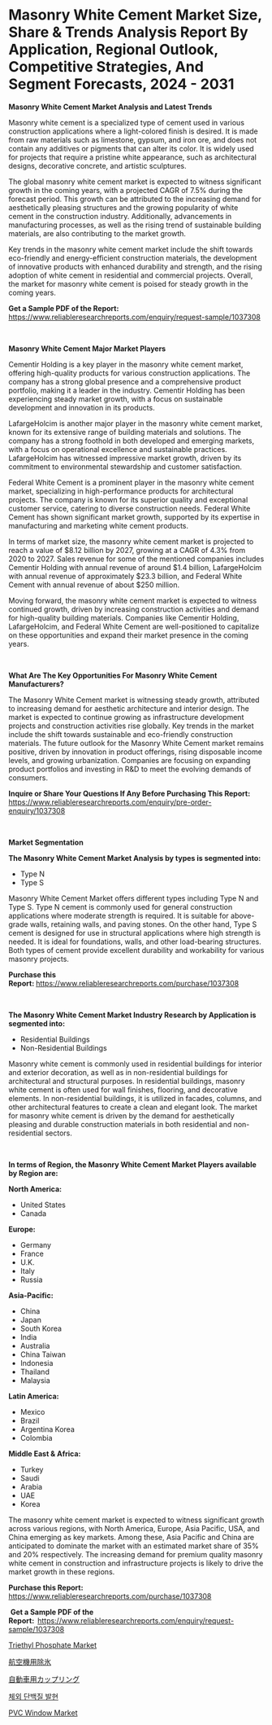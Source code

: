 <p><h1>Masonry White Cement Market Size, Share & Trends Analysis Report By Application, Regional Outlook, Competitive Strategies, And Segment Forecasts, 2024 - 2031</h1></p><p><strong>Masonry White Cement Market Analysis and Latest Trends</strong></p>
<p><p>Masonry white cement is a specialized type of cement used in various construction applications where a light-colored finish is desired. It is made from raw materials such as limestone, gypsum, and iron ore, and does not contain any additives or pigments that can alter its color. It is widely used for projects that require a pristine white appearance, such as architectural designs, decorative concrete, and artistic sculptures.</p><p>The global masonry white cement market is expected to witness significant growth in the coming years, with a projected CAGR of 7.5% during the forecast period. This growth can be attributed to the increasing demand for aesthetically pleasing structures and the growing popularity of white cement in the construction industry. Additionally, advancements in manufacturing processes, as well as the rising trend of sustainable building materials, are also contributing to the market growth.</p><p>Key trends in the masonry white cement market include the shift towards eco-friendly and energy-efficient construction materials, the development of innovative products with enhanced durability and strength, and the rising adoption of white cement in residential and commercial projects. Overall, the market for masonry white cement is poised for steady growth in the coming years.</p></p>
<p><strong>Get a Sample PDF of the Report:&nbsp;</strong> <a href="https://www.reliableresearchreports.com/enquiry/request-sample/1037308">https://www.reliableresearchreports.com/enquiry/request-sample/1037308</a></p>
<p>&nbsp;</p>
<p><strong>Masonry White Cement Major Market Players</strong></p>
<p><p>Cementir Holding is a key player in the masonry white cement market, offering high-quality products for various construction applications. The company has a strong global presence and a comprehensive product portfolio, making it a leader in the industry. Cementir Holding has been experiencing steady market growth, with a focus on sustainable development and innovation in its products.</p><p>LafargeHolcim is another major player in the masonry white cement market, known for its extensive range of building materials and solutions. The company has a strong foothold in both developed and emerging markets, with a focus on operational excellence and sustainable practices. LafargeHolcim has witnessed impressive market growth, driven by its commitment to environmental stewardship and customer satisfaction.</p><p>Federal White Cement is a prominent player in the masonry white cement market, specializing in high-performance products for architectural projects. The company is known for its superior quality and exceptional customer service, catering to diverse construction needs. Federal White Cement has shown significant market growth, supported by its expertise in manufacturing and marketing white cement products.</p><p>In terms of market size, the masonry white cement market is projected to reach a value of $8.12 billion by 2027, growing at a CAGR of 4.3% from 2020 to 2027. Sales revenue for some of the mentioned companies includes Cementir Holding with annual revenue of around $1.4 billion, LafargeHolcim with annual revenue of approximately $23.3 billion, and Federal White Cement with annual revenue of about $250 million.</p><p>Moving forward, the masonry white cement market is expected to witness continued growth, driven by increasing construction activities and demand for high-quality building materials. Companies like Cementir Holding, LafargeHolcim, and Federal White Cement are well-positioned to capitalize on these opportunities and expand their market presence in the coming years.</p></p>
<p>&nbsp;</p>
<p><strong>What Are The Key Opportunities For Masonry White Cement Manufacturers?</strong></p>
<p><p>The Masonry White Cement market is witnessing steady growth, attributed to increasing demand for aesthetic architecture and interior design. The market is expected to continue growing as infrastructure development projects and construction activities rise globally. Key trends in the market include the shift towards sustainable and eco-friendly construction materials. The future outlook for the Masonry White Cement market remains positive, driven by innovation in product offerings, rising disposable income levels, and growing urbanization. Companies are focusing on expanding product portfolios and investing in R&D to meet the evolving demands of consumers.</p></p>
<p><strong>Inquire or Share Your Questions If Any Before Purchasing This Report:</strong> <a href="https://www.reliableresearchreports.com/enquiry/pre-order-enquiry/1037308">https://www.reliableresearchreports.com/enquiry/pre-order-enquiry/1037308</a></p>
<p>&nbsp;</p>
<p><strong>Market Segmentation</strong></p>
<p><strong>The Masonry White Cement Market Analysis by types is segmented into:</strong></p>
<p><ul><li>Type N</li><li>Type S</li></ul></p>
<p><p>Masonry White Cement Market offers different types including Type N and Type S. Type N cement is commonly used for general construction applications where moderate strength is required. It is suitable for above-grade walls, retaining walls, and paving stones. On the other hand, Type S cement is designed for use in structural applications where high strength is needed. It is ideal for foundations, walls, and other load-bearing structures. Both types of cement provide excellent durability and workability for various masonry projects.</p></p>
<p><strong>Purchase this Report:&nbsp;</strong><a href="https://www.reliableresearchreports.com/purchase/1037308">https://www.reliableresearchreports.com/purchase/1037308</a></p>
<p>&nbsp;</p>
<p><strong>The Masonry White Cement Market Industry Research by Application is segmented into:</strong></p>
<p><ul><li>Residential Buildings</li><li>Non-Residential Buildings</li></ul></p>
<p><p>Masonry white cement is commonly used in residential buildings for interior and exterior decoration, as well as in non-residential buildings for architectural and structural purposes. In residential buildings, masonry white cement is often used for wall finishes, flooring, and decorative elements. In non-residential buildings, it is utilized in facades, columns, and other architectural features to create a clean and elegant look. The market for masonry white cement is driven by the demand for aesthetically pleasing and durable construction materials in both residential and non-residential sectors.</p></p>
<p>&nbsp;</p>
<p><strong>In terms of Region, the Masonry White Cement Market Players available by Region are:</strong></p>
<p>
    <p> <strong> North America: </strong>
        <ul>
            <li>United States</li>
            <li>Canada</li>
        </ul>
        </p> 
    <p> <strong> Europe: </strong>
        <ul>
            <li>Germany</li>
            <li>France</li>
            <li>U.K.</li>
            <li>Italy</li>
            <li>Russia</li>
        </ul>
        </p> 
    <p> <strong> Asia-Pacific: </strong>
        <ul>
            <li>China</li>
            <li>Japan</li>
            <li>South Korea</li>
            <li>India</li>
            <li>Australia</li>
            <li>China Taiwan</li>
            <li>Indonesia</li>
            <li>Thailand</li>
            <li>Malaysia</li>
        </ul>
        </p> 
    <p> <strong> Latin America: </strong>
        <ul>
            <li>Mexico</li>
            <li>Brazil</li>
            <li>Argentina Korea</li>
            <li>Colombia</li>
        </ul>
        </p> 
    <p> <strong> Middle East & Africa: </strong>
        <ul>
            <li>Turkey</li>
            <li>Saudi</li>
            <li>Arabia</li>
            <li>UAE</li>
            <li>Korea</li>
        </ul>
    </p>
    </p>
<p><p>The masonry white cement market is expected to witness significant growth across various regions, with North America, Europe, Asia Pacific, USA, and China emerging as key markets. Among these, Asia Pacific and China are anticipated to dominate the market with an estimated market share of 35% and 20% respectively. The increasing demand for premium quality masonry white cement in construction and infrastructure projects is likely to drive the market growth in these regions.</p></p>
<p><strong>Purchase this Report: </strong><a href="https://www.reliableresearchreports.com/purchase/1037308">https://www.reliableresearchreports.com/purchase/1037308</a></p>
<p>&nbsp;<strong>Get a Sample PDF of the Report:&nbsp;&nbsp;</strong><a href="https://www.reliableresearchreports.com/enquiry/request-sample/1037308">https://www.reliableresearchreports.com/enquiry/request-sample/1037308</a></p>
<p><strong></strong></p>
<p><p><a href="https://github.com/angelajermaine/Market-Research-Report-List-2/blob/main/triethyl-phosphate-market.md">Triethyl Phosphate Market</a></p><p><a href="https://medium.com/@alliegrater55/%E8%88%AA%E7%A9%BA%E6%A9%9F%E9%99%A4%E9%9C%9C%E5%B8%82%E5%A0%B4-%E7%A8%AE%E9%A1%9E-%E7%94%A8%E9%80%94-%E3%81%8A%E3%82%88%E3%81%B3%E5%9C%B0%E7%90%86%E3%81%AB%E3%82%88%E3%82%8B%E5%8C%85%E6%8B%AC%E7%9A%84%E8%A9%95%E4%BE%A1-8b0d786912c0">航空機用除氷</a></p><p><a href="https://medium.com/@frankfurter35566/%E8%87%AA%E5%8B%95%E8%BB%8A%E7%94%A8%E3%82%AB%E3%83%83%E3%83%97%E3%83%AA%E3%83%B3%E3%82%B0%E5%B8%82%E5%A0%B4%E3%81%AE%E5%88%86%E6%9E%90-2024%E5%B9%B4%E3%81%8B%E3%82%892031%E5%B9%B4%E3%81%BE%E3%81%A7%E3%81%AE%E4%B8%96%E7%95%8C%E7%94%A3%E6%A5%AD%E3%81%AE%E8%A6%8B%E9%80%9A%E3%81%97%E3%81%A8%E4%BA%88%E6%B8%AC-1eba3e52cba7">自動車用カップリング</a></p><p><a href="https://medium.com/@goonfghyt6587/%EC%B2%B4%EC%99%B8-%EB%8B%A8%EB%B0%B1%EC%A7%88-%EB%B0%9C%ED%98%84-%EC%8B%9C%EC%9E%A5-%EC%8B%9C%EC%9E%A5-cagr-%EC%8B%9C%EC%9E%A5-%EB%8F%99%ED%96%A5-%EB%B0%8F-%EC%84%B1%EC%9E%A5-%EC%A0%84%EB%9E%B5%EC%97%90-%EB%8C%80%ED%95%9C-%ED%86%B5%EC%B0%B0%EB%A0%A5-f2792c38c23e">체외 단백질 발현</a></p><p><a href="https://github.com/beatblasta/Market-Research-Report-List-2/blob/main/pvc-window-market.md">PVC Window Market</a></p></p>